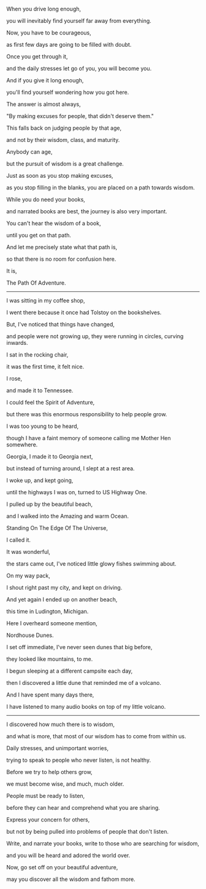 When you drive long enough,

you will inevitably find yourself far away from everything.

Now, you have to be courageous,

as first few days are going to be filled with doubt.

Once you get through it,

and the daily stresses let go of you, you will become you.

And if you give it long enough,

you'll find yourself wondering how you got here.

The answer is almost always,

"By making excuses for people, that didn't deserve them."

This falls back on judging people by that age,

and not by their wisdom, class, and maturity.

Anybody can age,

but the pursuit of wisdom is a great challenge.

Just as soon as you stop making excuses,

as you stop filling in the blanks, you are placed on a path towards wisdom.

While you do need your books,

and narrated books are best, the journey is also very important.

You can't hear the wisdom of a book,

until you get on that path.

And let me precisely state what that path is,

so that there is no room for confusion here.

It is,

The Path Of Adventure.

---

I was sitting in my coffee shop,

I went there because it once had Tolstoy on the bookshelves.

But, I've noticed that things have changed,

and people were not growing up, they were running in circles, curving inwards.

I sat in the rocking chair,

it was the first time, it felt nice.

I rose,

and made it to Tennessee.

I could feel the Spirit of Adventure,

but there was this enormous responsibility to help people grow.

I was too young to be heard,

though I have a faint memory of someone calling me Mother Hen somewhere.

Georgia, I made it to Georgia next,

but instead of turning around, I slept at a rest area.

I woke up, and kept going,

until the highways I was on, turned to US Highway One.

I pulled up by the beautiful beach,

and I walked into the Amazing and warm Ocean.

Standing On The Edge Of The Universe,

I called it.

It was wonderful,

the stars came out, I've noticed little glowy fishes swimming about.

On my way pack,

I shout right past my city, and kept on driving.

And yet again I ended up on another beach,

this time in Ludington, Michigan.

Here I overheard someone mention,

Nordhouse Dunes.

I set off immediate, I've never seen dunes that big before,

they looked like mountains, to me.

I begun sleeping at a different campsite each day,

then I discovered a little dune that reminded me of a volcano.

And I have spent many days there,

I have listened to many audio books on top of my little volcano.

---

I discovered how much there is to wisdom,

and what is more, that most of our wisdom has to come from within us.

Daily stresses, and unimportant worries,

trying to speak to people who never listen, is not healthy.

Before we try to help others grow,

we must become wise, and much, much older.

People must be ready to listen,

before they can hear and comprehend what you are sharing.

Express your concern for others,

but not by being pulled into problems of people that don't listen.

Write, and narrate your books, write to those who are searching for wisdom,

and you will be heard and adored the world over.

Now, go set off on your beautiful adventure,

may you discover all the wisdom and fathom more.
